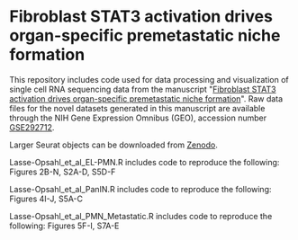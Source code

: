 # Fibroblast STAT3 activation drives organ-specific premetastatic niche formation

This repository includes code used for data processing and visualization of single cell RNA sequencing data from the manuscript "<a href="https://aacrjournals.org/cancerres/article/doi/10.1158/0008-5472.CAN-25-3472/766692/Fibroblast-STAT3-Activation-Drives-Organ-Specific">Fibroblast STAT3 activation drives organ-specific premetastatic niche formation</a>". Raw data files for the novel datasets generated in this manuscript are available through the NIH Gene Expression Omnibus (GEO), accession number <a href="https://www.ncbi.nlm.nih.gov/geo/query/acc.cgi?acc=GSE292712">GSE292712</a>.

Larger Seurat objects can be downloaded from <a href="https://zenodo.org/records/17102186">Zenodo</a>.

Lasse-Opsahl_et_al_EL-PMN.R includes code to reproduce the following: Figures 2B-N, S2A-D, S5D-F

Lasse-Opsahl_et_al_PanIN.R includes code to reproduce the following: Figures 4I-J, S5A-C

Lasse-Opsahl_et_al_PMN_Metastatic.R includes code to reproduce the following: Figures 5F-I, S7A-E
